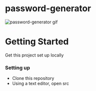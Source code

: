 # password-generator
![password-generator gif](https://i.imgur.com/gi49QnN.gif)

# Getting Started
Get this project set up locally
### Setting up
* Clone this repository
* Using a text editor, open src
